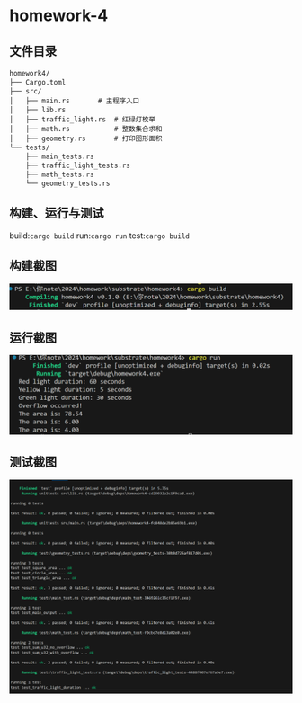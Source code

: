 # homework-4
## 文件目录

```plaintext
homework4/
├── Cargo.toml
├── src/
│   ├── main.rs       # 主程序入口
│   ├── lib.rs        
│   ├── traffic_light.rs  # 红绿灯枚举
│   ├── math.rs           # 整数集合求和
│   ├── geometry.rs       # 打印图形面积
└── tests/
    ├── main_tests.rs      
    ├── traffic_light_tests.rs
    ├── math_tests.rs
    └── geometry_tests.rs
```
## 构建、运行与测试
build:`cargo build`
run:`cargo run`
test:`cargo build`

## 构建截图
![img](./build.PNG)
## 运行截图
![img](./run.PNG)
## 测试截图
![img](./test.PNG)

